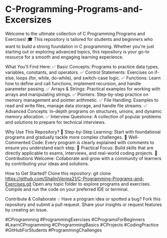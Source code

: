 # C-Programming-Programs-and-Excersizes

Welcome to the ultimate collection of C Programming Programs and Exercises! 
🎓 This repository is tailored for students and beginners who want to build a strong foundation in C programming. Whether you're just starting out or exploring advanced topics, this repository is your go-to resource for a smooth and engaging learning experience.

What You’ll Find Here:
✅ Basic Concepts: Programs to practice data types, variables, constants, and operators.
✅ Control Statements: Exercises on if-else, loops (for, while, do-while), and switch-case logic.
✅ Functions: Learn how to define and call functions, implement recursion, and handle parameter passing.
✅ Arrays & Strings: Practical examples for working with arrays and manipulating strings.
✅ Pointers: Step-by-step practice on memory management and pointer arithmetic.
✅ File Handling: Examples to read and write files, manage data storage, and handle file streams.
✅ Advanced Concepts: In-depth programs on structures, unions, and dynamic memory allocation.
✅ Interview Questions: A collection of popular problems and solutions to prepare for technical interviews.

Why Use This Repository?
🌟 Step-by-Step Learning: Start with foundational programs and gradually tackle more complex challenges.
📘 Well-Commented Code: Every program is clearly explained with comments to ensure you understand each step.
🎯 Practical Focus: Build skills that are directly applicable to exams, interviews, and real-world coding projects.
🔄 Contributions Welcome: Collaborate and grow with a community of learners by contributing your ideas and solutions.

How to Get Started?
Clone this repository:
git clone https://github.com/ShaliniVerma21/C-Programming-Programs-and-Exercises.git
Open any topic folder to explore programs and exercises.
Compile and run the code on your preferred IDE or terminal.

Contribute & Collaborate
💡 Have a program idea or spotted a bug?
Fork this repository and submit a pull request.
Share your insights or request features by creating an issue.


#CProgramming #ProgrammingExercises #CProgramsForBeginners #LearnCProgramming #CProgrammingBasics #CProjects #CodingPractice #GitHubForStudents #ProgrammingChallenges

